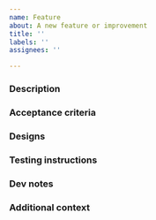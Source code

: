 ```yaml
---
name: Feature
about: A new feature or improvement
title: ''
labels: ''
assignees: ''

---
```


### Description
<!-- A clear and concise description of what the new feature or improvement is. -->

### Acceptance criteria
<!-- A list of predefined requirements that must be met in order to mark the issue as complete. -->

### Designs
<!-- If applicable, add screenshots or links to the UI design for this feature. -->

### Testing instructions
<!-- If applicable, a list of instructions that will aid in confirming that the new feature or improvement is working as expected. -->

### Dev notes
<!-- If applicable, additional technical or implementation details that will help when developing this feature or improvement. -->

### Additional context
<!-- Any additional context or details you think might be helpful. -->
<!-- Ticket numbers/links, P2s, project threads, etc. -->
